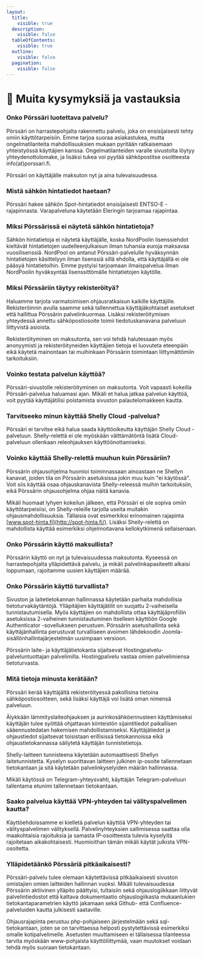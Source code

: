 ```yaml
---
layout:
  title:
    visible: true
  description:
    visible: false
  tableOfContents:
    visible: true
  outline:
    visible: false
  pagination:
    visible: false
---
```


# 📓 Muita kysymyksiä ja vastauksia

### Onko Pörssäri luotettava palvelu?

Pörssäri on harrastepohjalta rakennettu palvelu, joka on ensisijaisesti tehty omiin käyttötarpeisiin. Emme tarjoa suoraa asiakastukea, mutta ongelmatilanteita mahdollisuuksien mukaan pyritään ratkaisemaan yhteistyössä käyttäjien kanssa. Ongelmatilanteiden varalle sivustolta löytyy yhteydenottolomake, ja lisäksi tukea voi pyytää sähköpostitse osoitteesta info(at)porssari.fi.&#x20;

Pörssäri on käyttäjälle maksuton nyt ja aina tulevaisuudessa.

### Mistä sähkön hintatiedot haetaan?

Pörssäri hakee sähkön Spot-hintatiedot ensisijaisesti ENTSO-E -rajapinnasta. Varapalveluna käytetään Eleringin tarjoamaa rajapintaa.

### Miksi Pörssärissä ei näytetä sähkön hintatietoja?

Sähkön hintatietoja ei näytetä käyttäjälle, koska NordPoolin lisenssiehdot kieltävät hintatietojen uudelleenjulkaisun ilman tuhansia euroja maksavaa vuosilisenssiä. NordPool on antanut Pörssäri-palvelulle hyväksynnän hintatietojen käsittelyyn ilman lisenssiä sillä ehdolla, että käyttäjällä ei ole pääsyä hintatietoihin. Emme pystyisi tarjoamaan ilmaispalvelua ilman NordPoolin hyväksyntää lisenssittömälle hintatietojen käytölle.

### Miksi Pörssäriin täytyy rekisteröityä?

Haluamme tarjota varmatoimisen ohjausratkaisun kaikille käyttäjille. Rekisteröinnin avulla saamme sekä tallennettua käyttäjäkohtaiset asetukset että hallittua Pörssärin palvelinkuormaa. Lisäksi rekisteröitymisen yhteydessä annettu sähköpostiosoite toimii tiedotuskanavana palveluun liittyvistä asioista.

Rekisteröityminen on maksutonta, sen voi tehdä halutessaan myös anonyymisti ja rekisteröityneiden käyttäjien tietoja ei luovuteta eteenpäin eikä käytetä mainontaan tai muihinkaan Pörssärin toimintaan liittymättömiin tarkoituksiin.

### Voinko testata palvelun käyttöä?

Pörssäri-sivustolle rekisteröityminen on maksutonta. Voit vapaasti kokeilla Pörssäri-palvelua haluamasi ajan. Mikäli et halua jatkaa palvelun käyttöä, voit pyytää käyttäjätilisi poistamista sivuston palautelomakkeen kautta.

### Tarvitseeko minun käyttää Shelly Cloud -palvelua?

Pörssäri ei tarvitse eikä halua saada käyttöoikeutta käyttäjän Shelly Cloud -palveluun. Shelly-relettä ei ole myöskään välttämätöntä lisätä Cloud-palveluun ollenkaan releohjauksen käyttöönottamiseksi.

### Voinko käyttää Shelly-relettä muuhun kuin Pörssäriin?

Pörssärin ohjausohjelma huomioi toiminnassaan ainoastaan ne Shellyn kanavat, joiden tila on Pörssärin asetuksissa jokin muu kuin "ei käytössä". Voit siis käyttää osaa ohjauskanavista Shelly-releessä muihin tarkoituksiin, eikä Pörssärin ohjausohjelma ohjaa näitä kanavia.

Mikäli huomaat lyhyen kokeilun jälkeen, että Pörssäri ei ole sopiva omiin käyttötarpeisiisi, on Shelly-releille tarjolla useita muitakin ohjausmahdollisuuksia. Tällaisia ovat esimerkiksi erinomainen rajapinta [www.spot-hinta.fi](http://spot-hinta.fi/). Lisäksi Shelly-relettä on mahdollista käyttää esimerkiksi ohjelmoitavana kellokytkimenä sellaisenaan.

### Onko Pörssärin käyttö maksullista?

Pörssärin käyttö on nyt ja tulevaisuudessa maksutonta. Kyseessä on harrastepohjalta ylläpidettävä palvelu, ja mikäli palvelinkapasiteetti alkaisi loppumaan, rajoitamme uusien käyttäjien määrää.

### Onko Pörssärin käyttö turvallista?

Sivuston ja laitetietokannan hallinnassa käytetään parhaita mahdollisia tietoturvakäytäntöjä. Ylläpitäjien käyttäjätilit on suojattu 2-vaiheisella tunnistautumisella. Myös käyttäjien on mahdollista ottaa käyttäjäprofiilin asetuksissa 2-vaiheinen tunnistautuminen itselleen käyttöön Google Authenticator -sovellukseen perustuen. Pörssärin asetushallinta sekä käyttäjänhallinta perustuvat turvalliseen avoimen lähdekoodin Joomla-sisällönhallintajärjestelmän uusimpaan versioon.

Pörssärin laite- ja käyttäjätietokanta sijaitsevat Hostingpalvelu-palveluntuottajan palvelimilla. Hostingpalvelu vastaa omien palvelimiensa tietoturvasta.

### Mitä tietoja minusta kerätään?

Pörssäri kerää käyttäjältä rekisteröityessä pakollisina tietoina sähköpostiosoitteen, sekä lisäksi käyttäjä voi lisätä oman nimensä palveluun.&#x20;

Älykkään lämmityslaiteohjauksen ja aurinkosähköennusteen käyttämiseksi käyttäjän tulee syöttää ohjattavan kiinteistön sijaintitiedot paikallisen sääennustedatan hakemisen mahdollistamiseksi. Käyttäjätiedot ja ohjaustiedot sijaitsevat toisistaan erillisissä tietokannoissa eikä ohjaustietokannassa säilytetä käyttäjän tunnistetietoja.

Shelly-laitteen tunnisteena käytetään automaattisesti Shellyn laitetunnistetta. Kyselyn suorittavan laitteen julkinen ip-osoite tallennetaan tietokantaan ja sitä käytetään palvelinkyselyiden määrän hallinnassa.

Mikäli käytössä on Telegram-yhteysvahti, käyttäjän Telegram-palveluun tallentama etunimi tallennetaan tietokantaan.

### Saako palvelua käyttää VPN-yhteyden tai välityspalvelimen kautta?

Käyttöehdoissamme ei kielletä palvelun käyttöä VPN-yhteyden tai välityspalvelimen välityksellä. Palvelinyhteyksien sallimisessa saattaa olla maakohtaisia rajoituksia ja samasta IP-osoitteesta tulevia kyselyitä rajoitetaan aikakohtaisesti. Huomioithan tämän mikäli käytät julkista VPN-osoitetta.

### Ylläpidetäänkö Pörssäriä pitkäaikaisesti?

Pörssäri-palvelu tulee olemaan käytettävissä pitkäaikaisesti sivuston omistajien omien laitteiden hallinnan vuoksi. Mikäli tulevaisuudessa Pörssärin aktiivinen ylläpito päättyisi, tultaisiin sekä ohjauslogiikkaan liittyvät palvelintiedostot että kattava dokumentaatio ohjauslogiikasta mukaanlukien tietokantaparametrien käyttö jakamaan sekä Github- että Confluence-palveluiden kautta julkisesti saataville.

Ohjausrajapinta perustuu php-pohjaiseen järjestelmään sekä sql-tietokantaan, joten se on tarvittaessa helposti pystytettävissä esimerkiksi omalle kotipalvelimelle. Asetusten muuttamiseen ei tällaisessa tilanteessa tarvita myöskään www-pohjaista käyttöliittymää, vaan muutokset voidaan tehdä myös suoraan tietokantaan.
